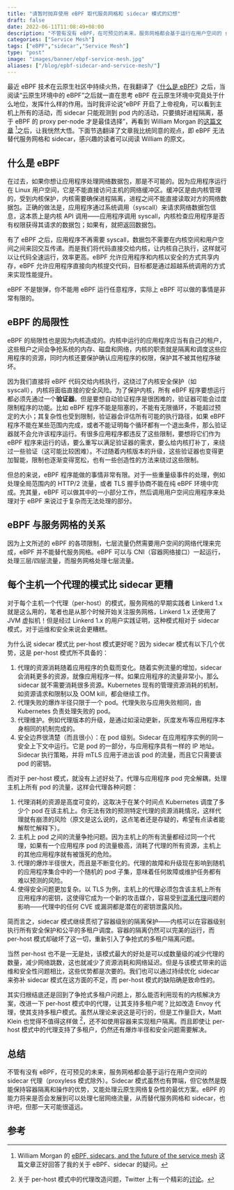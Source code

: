 ```yaml
---
title: "请暂时抛弃使用 eBPF 取代服务网格和 sidecar 模式的幻想"
draft: false
date: 2022-06-11T11:08:49+08:00
description: "不管有没有 eBPF，在可预见的未来，服务网格都会基于运行在用户空间的 sidecar 代理（proxyless 模式除外）。"
categories: ["Service Mesh"]
tags: ["eBPF","sidecar","Service Mesh"]
type: "post"
image: "images/banner/ebpf-service-mesh.jpg"
aliases: ["/blog/epbf-sidecar-and-service-mesh/"]
---
```


最近 eBPF 技术在云原生社区中持续火热，在我翻译了《[什么是 eBPF](https://lib.jimmysong.io/what-is-ebpf/)》之后，当阅读“云原生环境中的 eBPF”之后就一直在思考 eBPF 在云原生环境中究竟处于什么地位，发挥什么样的作用。当时我评论说“eBPF 开启了上帝视角，可以看到主机上所有的活动，而 sidecar 只能观测到 pod 内的活动，只要搞好进程隔离，基于 eBPF 的 proxy per-node 才是最佳选择”，再看到 William Morgan 的[这篇文章](https://buoyant.io/2022/06/07/ebpf-sidecars-and-the-future-of-the-service-mesh/) [^1]之后，让我恍然大悟。下面节选翻译了文章我比统同意的观点，即 eBPF 无法替代服务网格和 sidecar，感兴趣的读者可以阅读 William 的原文。

## 什么是 eBPF

在过去，如果你想让应用程序处理网络数据包，那是不可能的。因为应用程序运行在 Linux 用户空间，它是不能直接访问主机的网络缓冲区。缓冲区是由内核管理的，受到内核保护，内核需要确保进程隔离，进程之间不能直接读取对方的网络数据包。正确的做法是，应用程序通过系统调用（syscall）来请求网络数据包信息，这本质上是内核 API 调用——应用程序调用 syscall，内核检查应用程序是否有权限获得其请求的数据包；如果有，就把返回数据包。

有了 eBPF 之后，应用程序不再需要 syscall，数据包不需要在内核空间和用户空间之间来回交互传递。而是我们将代码直接交给内核，让内核自己执行，这样就可以让代码全速运行，效率更高。eBPF 允许应用程序和内核以安全的方式共享内存，eBPF 允许应用程序直接向内核提交代码，目标都是通过超越系统调用的方式来实现性能提升。

eBPF 不是银弹，你不能用 eBPF 运行任意程序，实际上 eBPF 可以做的事情是非常有限的。

## eBPF 的局限性

eBPF 的局限性也是因为内核造成的。内核中运行的应用程序应当有自己的租户，这些租户之间会争抢系统的内存、磁盘和网络，内核的职责就是隔离和调度这些应用程序的资源，同时内核还要保护确认应用程序的权限，保护其不被其他程序破坏。

因为我们直接将 eBPF 代码交给内核执行，这绕过了内核安全保护（如 syscall），内核将面临直接的安全风险。为了保护内核，所有 eBPF 程序要想运行都必须先通过一个**验证器**。但是要想自动验证程序是很困难的，验证器可能会过度限制程序的功能。比如 eBPF 程序不能是阻塞的，不能有无限循环，不能超过预定的大小；其复杂性也受到限制，验证器会评估所有可能的执行路径，如果 eBPF 程序不能在某些范围内完成，或者不能证明每个循环都有一个退出条件，那么验证器就不会允许该程序运行。有很多应用程序都违反了这些限制，要想将它们作为 eBPF 程序来运行的话，要么重写以满足验证器的需求，要么给内核打补丁，来绕过一些验证（这可能比较困难）。不过随着内核版本的升级，这些验证器也变得更加智能，限制也逐渐变得宽松，也有一些创造性的方法来绕过这些限制。

但总的来说，eBPF 程序能做的事情非常有限。对于一些重量级事件的处理，例如处理全局范围内的 HTTP/2 流量，或者 TLS 握手协商不能在纯 eBPF 环境中完成。充其量，eBPF 可以做其中的一小部分工作，然后调用用户空间应用程序来处理对于 eBPF 来说过于复杂而无法处理的部分。

## eBPF 与服务网格的关系

因为上文所述的 eBPF 的各项限制，七层流量仍然需要用户空间的网络代理来完成，eBPF 并不能替代服务网格。eBPF 可以与 CNI（容器网络接口）一起运行，处理三层/四层流量，而服务网格处理七层流量。

## 每个主机一个代理的模式比 sidecar 更糟

对于每个主机一个代理（per-host）的模式，服务网格的早期实践者 Linkerd 1.x 就是这么用的，笔者也是从那个时候开始关注服务网格，Linkerd 1.x 还使用了 JVM 虚拟机！但是经过 Linkerd 1.x 的用户实践证明，这种模式相对于 sidecar 模式，对于运维和安全来说会更糟糕。

为什么说 sidecar 模式比 per-host 模式更好呢？因为 sidecar 模式有以下几个优势，这是 per-host 模式所不具备的：

1. 代理的资源消耗随着应用程序的负载而变化。随着实例流量的增加，sidecar 会消耗更多的资源，就像应用程序一样。如果应用程序的流量非常小，那么 sidecar 就不需要消耗很多资源。Kubernetes 现有的管理资源消耗的机制，如资源请求和限制以及 OOM kill，都会继续工作。
2. 代理失败的爆炸半径只限于一个 pod。代理失败与应用失败相同，由 Kubernetes 负责处理失败的 pod。
3. 代理维护。例如代理版本的升级，是通过如滚动更新，灰度发布等应用程序本身相同的机制完成的。
4. 安全边界很清楚（而且很小）：在 pod 级别。Sidecar 在应用程序实例的同一安全上下文中运行。它是 pod 的一部分，与应用程序具有一样的 IP 地址。Sidecar 执行策略，并将 mTLS 应用于进出该 pod 的流量，而且它只需要该 pod 的密钥。

而对于 per-host 模式，就没有上述好处了。代理与应用程序 pod 完全解耦，处理主机上所有 pod 的流量，这样会代理各种问题：

1. 代理消耗的资源是高度可变的，这取决于在某个时间点 Kubernetes 调度了多少个 pod 在该主机上。你无法有效的预测特定代理的资源消耗情况，这样代理就有崩溃的风险（原文是这么说的，这点笔者还是存疑的，希望有点读者能解帮忙解释下）。
2. 主机上 pod 之间的流量争抢问题。因为主机上的所有流量都经过同一个代理，如果有一个应用程序 pod 的流量极高，消耗了代理的所有资源，主机上的其他应用程序就有被饿死的危险。
3. 代理的爆炸半径很大，而且是不断变化的。代理的故障和升级现在影响到随机的应用程序集合中的一个随机的 pod 子集，意味着任何故障或维护任务都有难以预测的风险。
4. 使得安全问题更加复杂。以 TLS 为例，主机上的代理必须包含该主机上所有应用程序的密钥，这使得它成为一个新的攻击媒介，容易受到[混淆代理](https://en.wikipedia.org/wiki/Confused_deputy_problem)问题的影响——代理中的任何 CVE 或漏洞都是潜在的密钥泄露风险。

简而言之，sidecar 模式继续贯彻了容器级别的隔离保护——内核可以在容器级别执行所有安全保护和公平的多租户调度。容器的隔离仍然可以完美的运行，而 per-host 模式却破坏了这一切，重新引入了争抢式的多租户隔离问题。

当然 per-host 也不是一无是处，该模式最大的好处是可以成数量级的减少代理的数量，减少网络跳数，这也就减少了资源消耗和网络延迟。但是与该模式带来的运维和安全性问题相比，这些优势都是次要的。我们也可以通过持续优化 sidecar 来弥补 sidecar 模式在这方面的不足，而 per-host 模式的缺陷确是致命性的。

其实归根结底还是回到了争抢式多租户问题上，那么能否利用现有的内核解决方案，改进一下 per-host 模式中的代理，让其支持多租户呢？比如改造 Envoy 代理，使其支持多租户模式。虽然从理论来说这是可行的，但是工作量巨大，Matt Klein 也觉得不值得这样做 [^2]，还不如使用容器来实现租户隔离。而且即使让 per-host 模式中的代理支持了多租户，仍然还有爆炸半径和安全问题需要解决。

## 总结

不管有没有 eBPF，在可预见的未来，服务网格都会基于运行在用户空间的 sidecar 代理（proxyless 模式除外）。Sidecar 模式虽然也有弊端，但它依然是既能保持容器隔离和操作的优势，又能处理云原生网络复杂性的最优方案。eBPF 的能力将来是否会发展到可以处理七层网络流量，从而替代服务网格和 sidecar，也许吧，但那一天可能很遥远。

## 参考

[^1]: William Morgan 的 [eBPF, sidecars, and the future of the service mesh](https://buoyant.io/2022/06/07/ebpf-sidecars-and-the-future-of-the-service-mesh/) 这篇文章正好回答了我的关于 eBPF、sidecar 的疑问。
[^2]: 关于 per-host 模式中的代理改造问题，Twitter 上有一个精彩的[讨论](https://twitter.com/mattklein123/status/1522925333053272065)。

